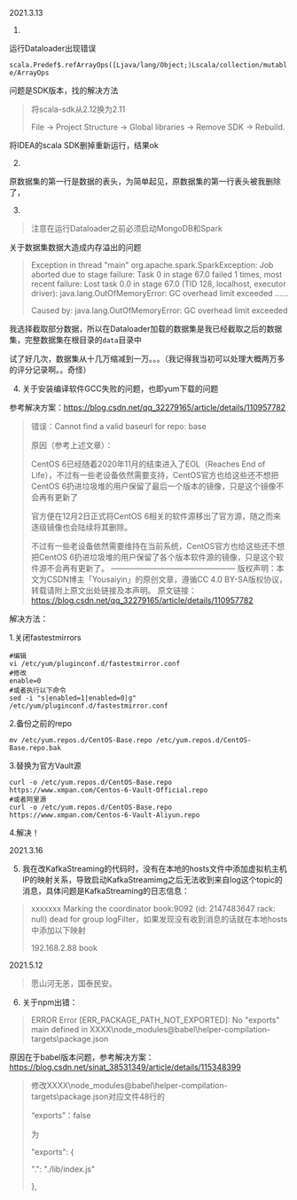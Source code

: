 2021.3.13

1. 

运行Dataloader出现错误

`scala.Predef$.refArrayOps([Ljava/lang/Object;)Lscala/collection/mutable/ArrayOps`

问题是SDK版本，找的解决方法

> 将scala-sdk从2.12换为2.11
>
> File -> Project Structure -> Global libraries -> Remove SDK -> Rebuild.

将IDEA的scala SDK删掉重新运行，结果ok

2. 

原数据集的第一行是数据的表头，为简单起见，原数据集的第一行表头被我删除了，

3. 

> 注意在运行Dataloader之前必须启动MongoDB和Spark

关于数据集数据大造成内存溢出的问题

> Exception in thread "main" org.apache.spark.SparkException: Job aborted due to stage failure: Task 0 in stage 67.0 failed 1 times, most recent failure: Lost task 0.0 in stage 67.0 (TID 128, localhost, executor driver): java.lang.OutOfMemoryError: GC overhead limit exceeded
> 	......
>
> Caused by: java.lang.OutOfMemoryError: GC overhead limit exceeded

我选择截取部分数据，所以在Dataloader加载的数据集是我已经截取之后的数据集，完整数据集在根目录的`data`目录中

试了好几次，数据集从十几万缩减到一万。。。（我记得我当初可以处理大概两万多的评分记录啊。。奇怪）

4. 关于安装编译软件GCC失败的问题，也即yum下载的问题

参考解决方案：https://blog.csdn.net/qq_32279165/article/details/110957782

> 错误：Cannot find a valid baseurl for repo: base
>
> 原因（参考上述文章）：
>
> CentOS 6已经随着2020年11月的结束进入了EOL（Reaches End of Life），不过有一些老设备依然需要支持，CentOS官方也给这些还不想把CentOS 6扔进垃圾堆的用户保留了最后一个版本的镜像，只是这个镜像不会再有更新了
>
> 官方便在12月2日正式将CentOS 6相关的软件源移出了官方源，随之而来逐级镜像也会陆续将其删除。
>
> 不过有一些老设备依然需要维持在当前系统，CentOS官方也给这些还不想把CentOS 6扔进垃圾堆的用户保留了各个版本软件源的镜像，只是这个软件源不会再有更新了。
> ————————————————
> 版权声明：本文为CSDN博主「Yousaiyin」的原创文章，遵循CC 4.0 BY-SA版权协议，转载请附上原文出处链接及本声明。
> 原文链接：https://blog.csdn.net/qq_32279165/article/details/110957782

解决方法：

1.关闭fastestmirrors

```shell
#编辑
vi /etc/yum/pluginconf.d/fastestmirror.conf
#修改
enable=0
#或者执行以下命令
sed -i "s|enabled=1|enabled=0|g" /etc/yum/pluginconf.d/fastestmirror.conf
```

2.备份之前的repo

```shell
mv /etc/yum.repos.d/CentOS-Base.repo /etc/yum.repos.d/CentOS-Base.repo.bak
```

3.替换为官方Vault源

```shell
curl -o /etc/yum.repos.d/CentOS-Base.repo https://www.xmpan.com/Centos-6-Vault-Official.repo
#或者阿里源
curl -o /etc/yum.repos.d/CentOS-Base.repo https://www.xmpan.com/Centos-6-Vault-Aliyun.repo
```

4.解决！

2021.3.16

5. 我在改KafkaStreaming的代码时，没有在本地的hosts文件中添加虚拟机主机IP的映射关系，导致启动KafkaStreamimg之后无法收到来自log这个topic的消息，具体问题是KafkaStreaming的日志信息：

> xxxxxxx Marking the coordinator book:9092 (id: 2147483647 rack: null) dead for group logFilter，如果发现没有收到消息的话就在本地hosts中添加以下映射
>
> 192.168.2.88 book

2021.5.12

> 愿山河无恙，国泰民安。

6. 关于npm出错：

>  ERROR  Error [ERR_PACKAGE_PATH_NOT_EXPORTED]: No "exports" main defined in   XXXX\node_modules\@babel\helper-compilation-targets\package.json

原因在于babel版本问题，参考解决方案：https://blog.csdn.net/sinat_38531349/article/details/115348399

> 修改XXXX\node_modules\@babel\helper-compilation-targets\package.json对应文件48行的 
>
> “exports”：false 
>
> 为
>
> "exports": {
>
> ".": "./lib/index.js"
>
> },

